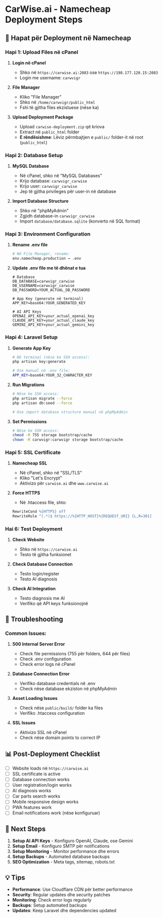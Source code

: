 # CarWise.ai - Namecheap Deployment Steps

## 🚀 Hapat për Deployment në Namecheap

### **Hapi 1: Upload Files në cPanel**

1. **Login në cPanel**
   - Shko në `https://carwise.ai:2083` ose `https://198.177.120.15:2083`
   - Login me username: `carwvigr`

2. **File Manager**
   - Kliko "File Manager"
   - Shko në `/home/carwvigr/public_html`
   - Fshi të gjitha files ekzistuese (nëse ka)

3. **Upload Deployment Package**
   - Upload `carwise-deployment.zip` që kriova
   - Extract në `public_html` folder
   - **E rëndësishme**: Lëviz përmbajtjen e `public/` folder-it në root (`public_html`)

### **Hapi 2: Database Setup**

1. **MySQL Database**
   - Në cPanel, shko në "MySQL Databases"
   - Krijo database: `carwvigr_carwise`
   - Krijo user: `carwvigr_carwise`
   - Jep të gjitha privileges për user-in në database

2. **Import Database Structure**
   - Shko në "phpMyAdmin"
   - Zgjidh database-in `carwvigr_carwise`
   - Import `database/database.sqlite` (konverto në SQL format)

### **Hapi 3: Environment Configuration**

1. **Rename .env file**
   ```bash
   # Në File Manager, rename:
   env.namecheap.production → .env
   ```

2. **Update .env file me të dhënat e tua**
   ```env
   # Database
   DB_DATABASE=carwvigr_carwise
   DB_USERNAME=carwvigr_carwise
   DB_PASSWORD=YOUR_ACTUAL_DB_PASSWORD
   
   # App Key (generate në terminal)
   APP_KEY=base64:YOUR_GENERATED_KEY
   
   # AI API Keys
   OPENAI_API_KEY=your_actual_openai_key
   CLAUDE_API_KEY=your_actual_claude_key
   GEMINI_API_KEY=your_actual_gemini_key
   ```

### **Hapi 4: Laravel Setup**

1. **Generate App Key**
   ```bash
   # Në terminal (nëse ke SSH access):
   php artisan key:generate
   
   # Ose manual në .env file:
   APP_KEY=base64:YOUR_32_CHARACTER_KEY
   ```

2. **Run Migrations**
   ```bash
   # Nëse ke SSH access:
   php artisan migrate --force
   php artisan db:seed --force
   
   # Ose import database structure manual në phpMyAdmin
   ```

3. **Set Permissions**
   ```bash
   # Nëse ke SSH access:
   chmod -R 755 storage bootstrap/cache
   chown -R carwvigr:carwvigr storage bootstrap/cache
   ```

### **Hapi 5: SSL Certificate**

1. **Namecheap SSL**
   - Në cPanel, shko në "SSL/TLS"
   - Kliko "Let's Encrypt"
   - Aktivizo për `carwise.ai` dhe `www.carwise.ai`

2. **Force HTTPS**
   - Në .htaccess file, shto:
   ```apache
   RewriteCond %{HTTPS} off
   RewriteRule ^(.*)$ https://%{HTTP_HOST}%{REQUEST_URI} [L,R=301]
   ```

### **Hai 6: Test Deployment**

1. **Check Website**
   - Shko në `https://carwise.ai`
   - Testo të gjitha funksionet

2. **Check Database Connection**
   - Testo login/register
   - Testo AI diagnosis

3. **Check AI Integration**
   - Testo diagnosis me AI
   - Verifiko që API keys funksionojnë

## 🔧 Troubleshooting

### **Common Issues:**

1. **500 Internal Server Error**
   - Check file permissions (755 për folders, 644 për files)
   - Check .env configuration
   - Check error logs në cPanel

2. **Database Connection Error**
   - Verifiko database credentials në .env
   - Check nëse database ekziston në phpMyAdmin

3. **Asset Loading Issues**
   - Check nëse `public/build/` folder ka files
   - Verifiko .htaccess configuration

4. **SSL Issues**
   - Aktivizo SSL në cPanel
   - Check nëse domain points to correct IP

## 📊 Post-Deployment Checklist

- [ ] Website loads në `https://carwise.ai`
- [ ] SSL certificate is active
- [ ] Database connection works
- [ ] User registration/login works
- [ ] AI diagnosis works
- [ ] Car parts search works
- [ ] Mobile responsive design works
- [ ] PWA features work
- [ ] Email notifications work (nëse konfiguruar)

## 🚀 Next Steps

1. **Setup AI API Keys** - Konfiguro OpenAI, Claude, ose Gemini
2. **Setup Email** - Konfiguro SMTP për notifications
3. **Setup Monitoring** - Monitor performance dhe errors
4. **Setup Backups** - Automated database backups
5. **SEO Optimization** - Meta tags, sitemap, robots.txt

## 💡 Tips

- **Performance**: Use Cloudflare CDN për better performance
- **Security**: Regular updates dhe security patches
- **Monitoring**: Check error logs regularly
- **Backups**: Setup automated backups
- **Updates**: Keep Laravel dhe dependencies updated

